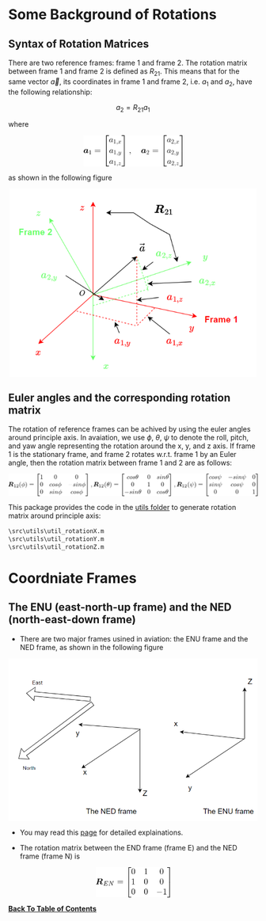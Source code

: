 # Some Background of Rotations
## Syntax of Rotation Matrices

There are two reference frames: frame 1 and frame 2. The rotation matrix between frame 1 and frame 2 is defined as $R_{21}$.
This means that for the same vector $\vec{a}$, its coordinates in frame 1 and frame 2, i.e. $a_1$ and $a_2$, have the following relationship:

$$a_2=R_{21}a_1$$

where

<img src="../../figures/vectors.png" 
        alt="Picture" 
        width="200" 
        style="display: block; margin: 0 auto" />

as shown in the following figure

<img src="../../figures/coordinate_transformation.png" 
        alt="Picture" 
        width="500" 
        style="display: block; margin: 0 auto" />



## Euler angles and the corresponding rotation matrix

The rotation of reference frames can be achived by using the euler angles around principle axis. In avaiation, we use $\phi$, $\theta$, $\psi$ to denote the roll, pitch, and yaw angle representing the rotation around the x, y, and z axis. If frame 1 is the stationary frame, and frame 2 rotates w.r.t. frame 1 by an Euler angle, then the rotation matrix between frame 1 and 2 are as follows:

<img src="../../figures/matrix_from_euler.gif" 
        alt="Picture" 
        width="900" 
        style="display: block; margin: 0 auto" />

This package provides the code in the [utils folder](../../src/utils/) to generate rotation matrix around principle axis:

```
\src\utils\util_rotationX.m
\src\utils\util_rotationY.m
\src\utils\util_rotationZ.m
```

# Coordniate Frames
## The ENU (east-north-up frame) and the NED (north-east-down frame)
- There are two major frames usined in aviation: the ENU frame and the NED frame, as shown in the following figure

<img src="../../figures/enu_ned.PNG" 
        alt="Picture" 
        width="600" 
        style="display: block; margin: 0 auto" />

- You may read this [page](https://en.wikipedia.org/wiki/Axes_conventions#:~:text=World%20reference%20frames%3A%20ENU%20and%20NED,-Main%20article%3A%20Local&text=Basically%2C%20as%20lab%20frame%20or,NED) for detailed explainations.

- The rotation matrix between the END frame (frame E) and the NED frame (frame N) is

<img src="../../figures/ned2enu.gif" 
        alt="Picture" 
        width="150" 
        style="display: block; margin: 0 auto" />


**[Back To Table of Contents](../README.md)**